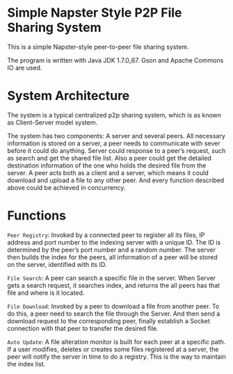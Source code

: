 # Simple Napster Style P2P File Sharing System
This is a simple Napster-style peer-to-peer file sharing system.

The program is written with Java JDK 1.7.0_67. Gson and Apache Commons IO are used.

# System Architecture
The system is a typical centralized p2p sharing system, which is as known as Client-Server model system. 

The system has two components: A server and several peers. All necessary information is stored on a server, a peer needs to communicate with sever before it could do anything. Server could response to a peer’s request, such as search and get the shared file list. Also a peer could get the detailed destination information of the one who holds the desired file from the server. A peer acts both as a client and a server, which means it could download and upload a file to any other peer. And every function described above could be achieved in concurrency.

# Functions
`Peer Registry`: Invoked by a connected peer to register all its files, IP address and port number to the indexing server with a unique ID. The ID is determined by the peer’s port number and a random number. The server then builds the index for the peers, all information of a peer will be stored on the server, identified with its ID.

`File Search`: A peer can search a specific file in the server. When Server gets a search request,  it searches index, and returns the all peers has that file and where is it located.

`File Download`: Invoked by a peer to download a file from another peer. To do this, a peer need to search the file through the Server. And then send a download request to the corresponding peer, finally establish a Socket connection with that peer to transfer the desired file. 

`Auto Update`: A file alteration monitor is built for each peer at a specific path. If a user modifies, deletes or creates some files registered at a server, the peer will notify the server in time to do a registry. This is the way to maintain the index list.
